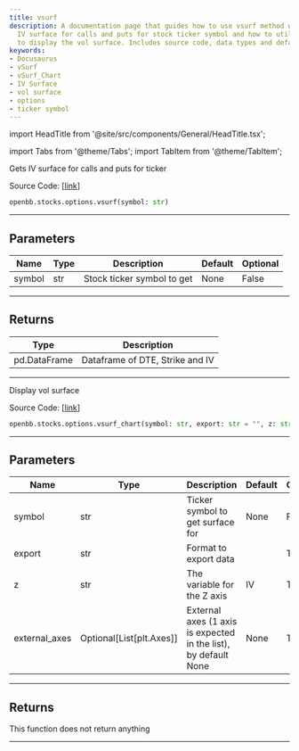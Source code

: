 ```yaml
---
title: vsurf
description: A documentation page that guides how to use vsurf method which gets the
  IV surface for calls and puts for stock ticker symbol and how to utilize vsurf_chart
  to display the vol surface. Includes source code, data types and defaults.
keywords:
- Docusaurus
- vSurf
- vSurf_Chart
- IV Surface
- vol surface
- options
- ticker symbol
---
```


import HeadTitle from '@site/src/components/General/HeadTitle.tsx';

<HeadTitle title="stocks.options.vsurf - Reference | OpenBB SDK Docs" />

import Tabs from '@theme/Tabs';
import TabItem from '@theme/TabItem';

<Tabs>
<TabItem value="model" label="Model" default>

Gets IV surface for calls and puts for ticker

Source Code: [[link](https://github.com/OpenBB-finance/OpenBB/tree/main/openbb_terminal/stocks/options/yfinance_model.py#L371)]

```python
openbb.stocks.options.vsurf(symbol: str)
```

---

## Parameters

| Name | Type | Description | Default | Optional |
| ---- | ---- | ----------- | ------- | -------- |
| symbol | str | Stock ticker symbol to get | None | False |


---

## Returns

| Type | Description |
| ---- | ----------- |
| pd.DataFrame | Dataframe of DTE, Strike and IV |
---

</TabItem>
<TabItem value="view" label="Chart">

Display vol surface

Source Code: [[link](https://github.com/OpenBB-finance/OpenBB/tree/main/openbb_terminal/stocks/options/yfinance_view.py#L1128)]

```python
openbb.stocks.options.vsurf_chart(symbol: str, export: str = "", z: str = "IV", external_axes: Optional[List[matplotlib.axes._axes.Axes]] = None)
```

---

## Parameters

| Name | Type | Description | Default | Optional |
| ---- | ---- | ----------- | ------- | -------- |
| symbol | str | Ticker symbol to get surface for | None | False |
| export | str | Format to export data |  | True |
| z | str | The variable for the Z axis | IV | True |
| external_axes | Optional[List[plt.Axes]] | External axes (1 axis is expected in the list), by default None | None | True |


---

## Returns

This function does not return anything

---

</TabItem>
</Tabs>
